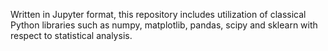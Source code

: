 Written in Jupyter format, this repository includes utilization of classical Python libraries such as numpy, matplotlib, pandas, scipy and sklearn with respect to statistical analysis.
